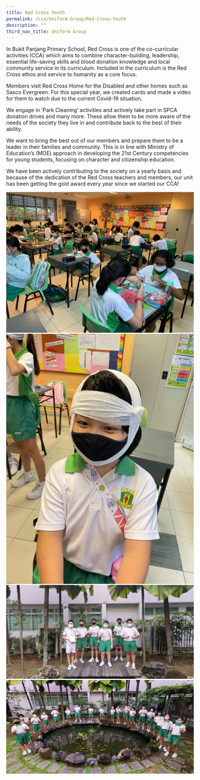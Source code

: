 ```yaml
---
title: Red Cross Youth
permalink: /cca/Uniform-Group/Red-Cross-Youth
description: ""
third_nav_title: Uniform Group
---
```

In Bukit Panjang Primary School, Red Cross is one of the co-curricular activities (CCA) which aims to combine character-building, leadership, essential life-saving skills and blood donation knowledge and local community service in its curriculum. Included in the curriculum is the Red Cross ethos and service to humanity as a core focus.

Members visit Red Cross Home for the Disabled and other homes such as Sasco Evergreen. For this special year, we created cards and made a video for them to watch due to the current Covid-19 situation.

We engage in ‘Park Cleaning’ activities and actively take part in SPCA donation drives and many more. These allow them to be more aware of the needs of the society they live in and contribute back to the best of their ability.  

We want to bring the best out of our members and prepare them to be a leader in their families and community. This is in line with Ministry of Education’s (MOE) approach in developing the 21st Century competencies for young students, focusing on character and citizenship education.

We have been actively contributing to the society on a yearly basis and because of the dedication of the Red Cross teachers and members, our unit has been getting the gold award every year since we started our CCA!

![](/images/Card%20making%20for%20the%20elderly.jpeg)
![](/images/Learning%20to%20bandage%202.jpeg)
![](/images/Red%20Cross%20P6%20Graduation%20Certificate.jpeg)
![](/images/Welcoming%20the%20new%20Red%20Cross%20members.jpeg)